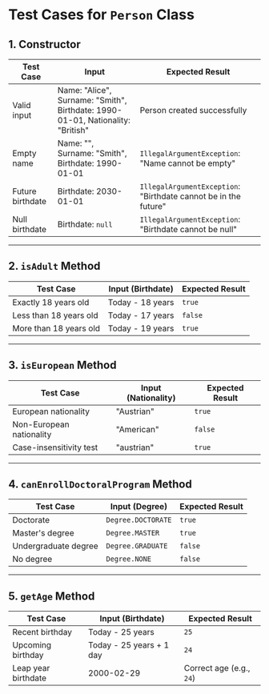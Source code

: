 # Test Cases for `Person` Class

## 1. Constructor

| **Test Case**      | **Input**                                                                 | **Expected Result**                                 |
|--------------------|---------------------------------------------------------------------------|---------------------------------------------------|
| Valid input        | Name: "Alice", Surname: "Smith", Birthdate: 1990-01-01, Nationality: "British" | Person created successfully                       |
| Empty name         | Name: "", Surname: "Smith", Birthdate: 1990-01-01                        | `IllegalArgumentException`: "Name cannot be empty" |
| Future birthdate   | Birthdate: 2030-01-01                                                   | `IllegalArgumentException`: "Birthdate cannot be in the future" |
| Null birthdate     | Birthdate: `null`                                                       | `IllegalArgumentException`: "Birthdate cannot be null" |

---

## 2. `isAdult` Method

| **Test Case**        | **Input (Birthdate)** | **Expected Result** |
|----------------------|-----------------------|----------------------|
| Exactly 18 years old | Today - 18 years      | `true`               |
| Less than 18 years old | Today - 17 years      | `false`              |
| More than 18 years old | Today - 19 years      | `true`               |

---

## 3. `isEuropean` Method

| **Test Case**          | **Input (Nationality)** | **Expected Result** |
|------------------------|-------------------------|----------------------|
| European nationality   | "Austrian"              | `true`               |
| Non-European nationality | "American"             | `false`              |
| Case-insensitivity test | "austrian"              | `true`               |

---

## 4. `canEnrollDoctoralProgram` Method

| **Test Case**           | **Input (Degree)** | **Expected Result** |
|-------------------------|--------------------|----------------------|
| Doctorate               | `Degree.DOCTORATE` | `true`               |
| Master's degree         | `Degree.MASTER`    | `true`               |
| Undergraduate degree    | `Degree.GRADUATE`  | `false`              |
| No degree               | `Degree.NONE`      | `false`              |

---

## 5. `getAge` Method

| **Test Case**       | **Input (Birthdate)**   | **Expected Result** |
|---------------------|-------------------------|----------------------|
| Recent birthday     | Today - 25 years       | `25`                 |
| Upcoming birthday   | Today - 25 years + 1 day | `24`                 |
| Leap year birthdate | 2000-02-29             | Correct age (e.g., `24`) |

